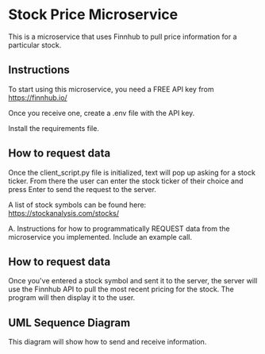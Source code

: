 # Stock Price Microservice

This is a microservice that uses Finnhub to pull price information for a particular stock.

## Instructions

To start using this microservice, you need a FREE API key from https://finnhub.io/

Once you receive one, create a .env file with the API key.

Install the requirements file.


## How to request data

Once the client_script.py file is initialized, text will pop up asking for a stock ticker. From there the user can enter the stock ticker of their choice and press Enter to send the request to the server.

A list of stock symbols can be found here:
https://stockanalysis.com/stocks/

A. Instructions for how to programmatically REQUEST data from the microservice you implemented. Include an example call.

## How to request data

Once you've entered a stock symbol and sent it to the server, the server will use the Finnhub API to pull the most recent pricing for the stock. The program will then display it to the user.


## UML Sequence Diagram

This diagram will show how to send and receive information.